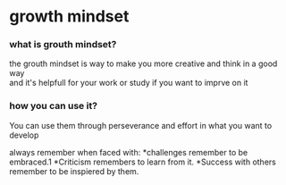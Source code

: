 # growth mindset
### **what is grouth mindset?**
<p>the grouth mindset is way to make you more creative and think in a good way
<br>and it's helpfull for your work or study if you want to imprve on it </p>

### how you can use it?
<p>You can use them through perseverance and effort in what you want to develop</p>

always remember when faced with:
*challenges remember to be embraced.1
*Criticism remembers to learn from it.
*Success with others remember to be inspiered by them.
